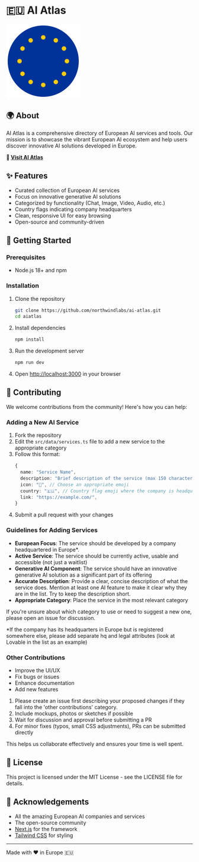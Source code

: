 # 🇪🇺 AI Atlas

![AI Atlas Banner](public/europe-logo.svg)

## 🌍 About

AI Atlas is a comprehensive directory of European AI services and tools. Our mission is to showcase the vibrant European AI ecosystem and help users discover innovative AI solutions developed in Europe.

**🔗 [Visit AI Atlas](https://aiatlas.eu)**

## ✨ Features

- Curated collection of European AI services
- Focus on innovative generative AI solutions
- Categorized by functionality (Chat, Image, Video, Audio, etc.)
- Country flags indicating company headquarters
- Clean, responsive UI for easy browsing
- Open-source and community-driven

## 🚀 Getting Started

### Prerequisites

- Node.js 18+ and npm

### Installation

1. Clone the repository
   ```bash
   git clone https://github.com/northwindlabs/ai-atlas.git
   cd aiatlas
   ```

2. Install dependencies
   ```bash
   npm install
   ```

3. Run the development server
   ```bash
   npm run dev
   ```

4. Open [http://localhost:3000](http://localhost:3000) in your browser

## 🤝 Contributing

We welcome contributions from the community! Here's how you can help:

### Adding a New AI Service

1. Fork the repository
2. Edit the `src/data/services.ts` file to add a new service to the appropriate category
3. Follow this format:
   ```typescript
   {
     name: "Service Name",
     description: "Brief description of the service (max 150 characters)",
     icon: "🤖", // Choose an appropriate emoji
     country: "🇪🇺", // Country flag emoji where the company is headquartered
     link: "https://example.com/",
   }
   ```
4. Submit a pull request with your changes

### Guidelines for Adding Services

- **European Focus**: The service should be developed by a company headquartered in Europe*. 
- **Active Service**: The service should be currently active, usable and accessible (not just a waitlist)
- **Generative AI Component**: The service should have an innovative generative AI solution as a significant part of its offering
- **Accurate Description**: Provide a clear, concise description of what the service does. Mention at least one AI feature to make it clear why they are in the list. Try to keep the description short.
- **Appropriate Category**: Place the service in the most relevant category

If you're unsure about which category to use or need to suggest a new one, please open an issue for discussion.

*If the company has its headquarters in Europe but is registered somewhere else, please add separate hq and legal attributes (look at Lovable in the list as an example)

### Other Contributions

- Improve the UI/UX
- Fix bugs or issues
- Enhance documentation
- Add new features

1. Please create an issue first describing your proposed changes if they fall into the 'other contributions' category.
2. Include mockups, photos or sketches if possible
3. Wait for discussion and approval before submitting a PR
4. For minor fixes (typos, small CSS adjustments), PRs can be submitted directly

This helps us collaborate effectively and ensures your time is well spent.

## 📝 License

This project is licensed under the MIT License - see the LICENSE file for details.

## 🙏 Acknowledgements

- All the amazing European AI companies and services
- The open-source community
- [Next.js](https://nextjs.org/) for the framework
- [Tailwind CSS](https://tailwindcss.com/) for styling

---

Made with ❤️ in Europe 🇪🇺
